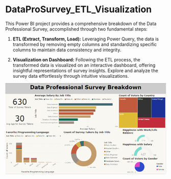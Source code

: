 # DataProSurvey_ETL_Visualization
This Power BI project provides a comprehensive breakdown of the Data Professional Survey, accomplished through two fundamental steps:



1. **ETL (Extract, Transform, Load):** Leveraging Power Query, the data is transformed by removing empty columns and standardizing specific columns to maintain data consistency and integrity.


2. **Visualization on Dashboard:** Following the ETL process, the transformed data is visualized on an interactive dashboard, offering insightful representations of survey insights. Explore and analyze the survey data effortlessly through intuitive visualizations.


![Dashboard Preview](dashboard_preview.PNG)
